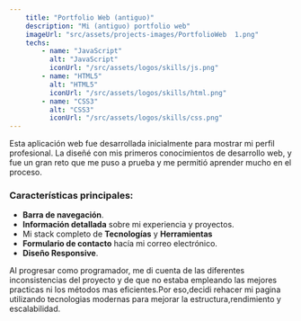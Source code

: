 ```yaml
---
    title: "Portfolio Web (antiguo)"
    description: "Mi (antiguo) portfolio web"
    imageUrl: "src/assets/projects-images/PortfolioWeb  1.png"
    techs:
        - name: "JavaScript"
          alt: "JavaScript"
          iconUrl: "/src/assets/logos/skills/js.png"
        - name: "HTML5"
          alt: "HTML5"
          iconUrl: "/src/assets/logos/skills/html.png"
        - name: "CSS3"
          alt: "CSS3"
          iconUrl: "/src/assets/logos/skills/css.png" 
---
```


Esta aplicación web fue desarrollada inicialmente para mostrar mi perfil profesional.
La diseñé con mis primeros conocimientos de desarrollo web, y fue un gran reto que me puso a prueba y me permitió aprender mucho en el proceso.
### Características principales:
- **Barra de navegación**.
- **Información detallada** sobre mi experiencia y proyectos.
- Mi stack completo de **Tecnologías** y **Herramientas**
- **Formulario de contacto** hacía mi correo electrónico.
- **Diseño Responsive**.

Al progresar como programador, me di cuenta de las diferentes inconsistencias del proyecto y de que no estaba empleando las mejores practicas ni los métodos mas eficientes.Por eso,decidi rehacer mi pagina utilizando tecnologias modernas para mejorar la estructura,rendimiento y escalabilidad.






